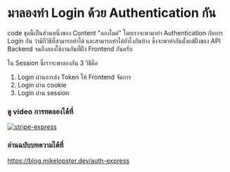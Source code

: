 # มาลองทำ Login ด้วย Authentication กัน

code ชุดนี้เป็นส่วนหนึ่งของ Content "ลองไมค์" โดยเราจะพามาทำ Authentication กับการ Login กัน ว่ามีกี่วิธีที่สามารถทำได้ และสามารถทำได้ยังไงกันบ้าง ซึ่งจะพาทำกันตั้งแต่ฝั่งของ API Backend จนถึงลองใช้งานกันที่ฝั่ง Frontend กันครับ

ใน Session นี้เราจะพาลองกัน 3 วิธีคือ
1. Login ผ่านการส่ง Token ให้ Frontend จัดการ
2. Login ผ่าน cookie
3. Login ผ่าน session

### ดู video การทดลองได้ที่
[![stripe-express](https://img.youtube.com/vi/JhNxzPHipbY/0.jpg)](https://youtu.be/JhNxzPHipbY)

### อ่านฉบับบทความได้ที่
https://blog.mikelopster.dev/auth-express
